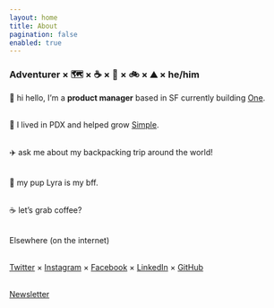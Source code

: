 ```yaml
---
layout: home
title: About
pagination: false
enabled: true
---
```

<h3>Adventurer × 🗺 × ☕️ × 🐶 × 🚲 × ⛰ × he/him</h3>

👋 hi hello, I’m a **product manager** based in SF currently building [One](https://onefinance.com/).<br/><br/>

🌲 I lived in PDX and helped grow [Simple](https://simple.com/).<br/><br/>

✈️ ask me about my backpacking trip around the world!<br/><br/>

🐶 my pup Lyra is my bff.<br/><br/>

☕️ let’s grab coffee?<br/><br/>

Elsewhere (on the internet)<br/><br/>

[Twitter](https://twitter.com/benjaminchait) × [Instagram](https://instagram.com/benjaminchait) × [Facebook](https://facebook.com/benjaminchait) × [LinkedIn](https://linkedin.com/in/benjaminchait) × [GitHub](https://github.com/benjaminchait)<br/><br/>

[Newsletter](http://eepurl.com/dLC0nw)